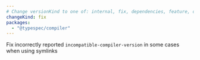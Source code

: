```yaml
---
# Change versionKind to one of: internal, fix, dependencies, feature, deprecation, breaking
changeKind: fix
packages:
  - "@typespec/compiler"
---
```


Fix incorrectly reported `incompatible-compiler-version` in some cases when using symlinks
